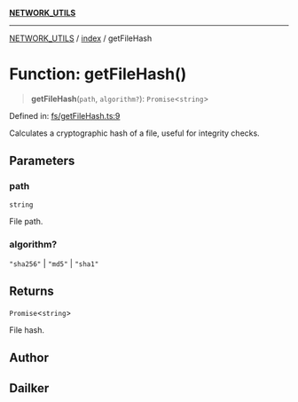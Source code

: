 [**NETWORK_UTILS**](../../README.md)

***

[NETWORK_UTILS](../../README.md) / [index](../README.md) / getFileHash

# Function: getFileHash()

> **getFileHash**(`path`, `algorithm?`): `Promise`\<`string`\>

Defined in: [fs/getFileHash.ts:9](https://github.com/dailker/everyutil/blob/7c30ec40bbb398255a9be572db0a537e8bcb9c11/src/fs/getFileHash.ts#L9)

Calculates a cryptographic hash of a file, useful for integrity checks.

## Parameters

### path

`string`

File path.

### algorithm?

`"sha256"` | `"md5"` | `"sha1"`

## Returns

`Promise`\<`string`\>

File hash.

## Author

## Dailker
